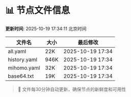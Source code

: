 # 📊 节点文件信息

**更新时间**: 2025-10-19 17:34:11 北京时间

| 文件名 | 大小 | 最后修改 |
|--------|------|----------|
| all.yaml | 22K | 2025-10-19 17:34 |
| history.yaml | 946K | 2025-10-19 17:34 |
| mihomo.yaml | 32K | 2025-10-19 17:34 |
| base64.txt | 19K | 2025-10-19 17:34 |

> 🔄 文件每30分钟自动更新，确保节点的新鲜度和可用性
